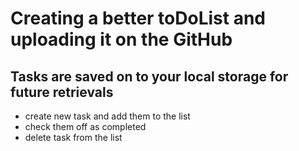 # Creating a better toDoList and uploading it on the GitHub
## Tasks are saved on to your local storage for future retrievals 
* create new task and add them to the list
* check them off as completed
* delete task from the list


